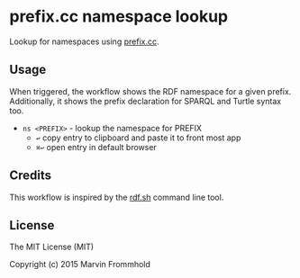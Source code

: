 # prefix.cc namespace lookup

Lookup for namespaces using [prefix.cc](http://prefix.cc/).

## Usage

When triggered, the workflow shows the RDF namespace for a given prefix. Additionally, it shows the prefix declaration for SPARQL and Turtle syntax too.

* `ns <PREFIX>` - lookup the namespace for PREFIX
    * `↩︎` copy entry to clipboard and paste it to front most app
    * `⌘↩` open entry in default browser

## Credits

This workflow is inspired by the [rdf.sh](https://github.com/seebi/rdf.sh) command line tool.

## License

The MIT License (MIT)

Copyright (c) 2015 Marvin Frommhold